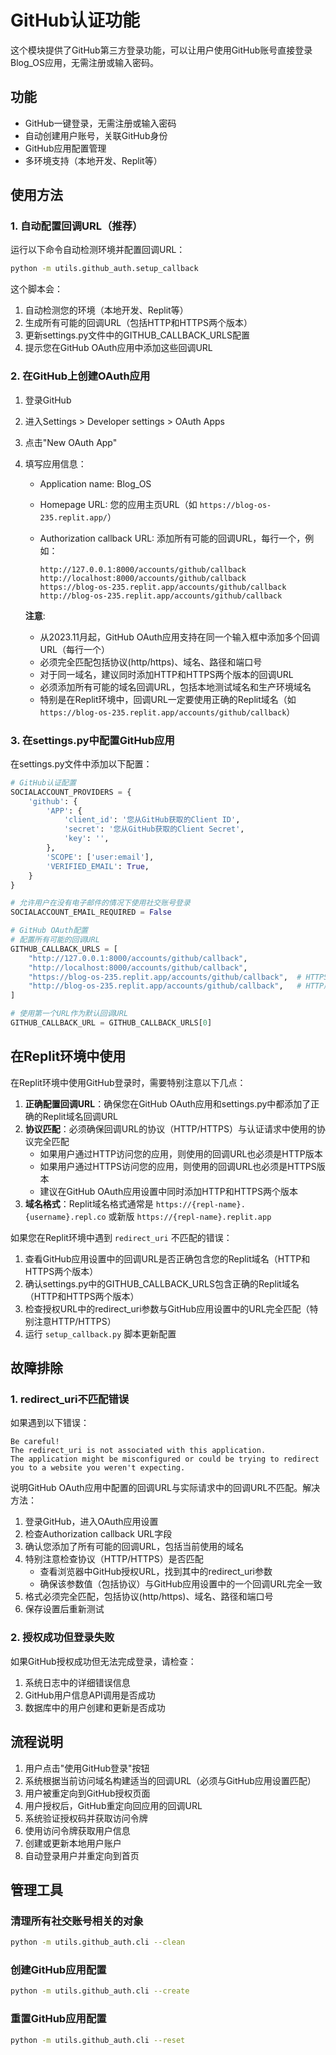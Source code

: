 # GitHub认证功能

这个模块提供了GitHub第三方登录功能，可以让用户使用GitHub账号直接登录Blog_OS应用，无需注册或输入密码。

## 功能

- GitHub一键登录，无需注册或输入密码
- 自动创建用户账号，关联GitHub身份
- GitHub应用配置管理
- 多环境支持（本地开发、Replit等）

## 使用方法

### 1. 自动配置回调URL（推荐）

运行以下命令自动检测环境并配置回调URL：

```bash
python -m utils.github_auth.setup_callback
```

这个脚本会：

1. 自动检测您的环境（本地开发、Replit等）
2. 生成所有可能的回调URL（包括HTTP和HTTPS两个版本）
3. 更新settings.py文件中的GITHUB_CALLBACK_URLS配置
4. 提示您在GitHub OAuth应用中添加这些回调URL

### 2. 在GitHub上创建OAuth应用

1. 登录GitHub
2. 进入Settings > Developer settings > OAuth Apps
3. 点击"New OAuth App"
4. 填写应用信息：
   - Application name: Blog_OS
   - Homepage URL: 您的应用主页URL（如 `https://blog-os-235.replit.app/`）
   - Authorization callback URL: 添加所有可能的回调URL，每行一个，例如：

     ```
     http://127.0.0.1:8000/accounts/github/callback
     http://localhost:8000/accounts/github/callback
     https://blog-os-235.replit.app/accounts/github/callback
     http://blog-os-235.replit.app/accounts/github/callback
     ```

   **注意**:
   - 从2023.11月起，GitHub OAuth应用支持在同一个输入框中添加多个回调URL（每行一个）
   - 必须完全匹配包括协议(http/https)、域名、路径和端口号
   - 对于同一域名，建议同时添加HTTP和HTTPS两个版本的回调URL
   - 必须添加所有可能的域名回调URL，包括本地测试域名和生产环境域名
   - 特别是在Replit环境中，回调URL一定要使用正确的Replit域名（如 `https://blog-os-235.replit.app/accounts/github/callback`）

### 3. 在settings.py中配置GitHub应用

在settings.py文件中添加以下配置：

```python
# GitHub认证配置
SOCIALACCOUNT_PROVIDERS = {
    'github': {
        'APP': {
            'client_id': '您从GitHub获取的Client ID',
            'secret': '您从GitHub获取的Client Secret',
            'key': '',
        },
        'SCOPE': ['user:email'],
        'VERIFIED_EMAIL': True,
    }
}

# 允许用户在没有电子邮件的情况下使用社交账号登录
SOCIALACCOUNT_EMAIL_REQUIRED = False

# GitHub OAuth配置
# 配置所有可能的回调URL
GITHUB_CALLBACK_URLS = [
    "http://127.0.0.1:8000/accounts/github/callback",
    "http://localhost:8000/accounts/github/callback",
    "https://blog-os-235.replit.app/accounts/github/callback",  # HTTPS版本
    "http://blog-os-235.replit.app/accounts/github/callback",   # HTTP版本
]

# 使用第一个URL作为默认回调URL
GITHUB_CALLBACK_URL = GITHUB_CALLBACK_URLS[0]
```

## 在Replit环境中使用

在Replit环境中使用GitHub登录时，需要特别注意以下几点：

1. **正确配置回调URL**：确保您在GitHub OAuth应用和settings.py中都添加了正确的Replit域名回调URL
2. **协议匹配**：必须确保回调URL的协议（HTTP/HTTPS）与认证请求中使用的协议完全匹配
   - 如果用户通过HTTP访问您的应用，则使用的回调URL也必须是HTTP版本
   - 如果用户通过HTTPS访问您的应用，则使用的回调URL也必须是HTTPS版本
   - 建议在GitHub OAuth应用设置中同时添加HTTP和HTTPS两个版本
3. **域名格式**：Replit域名格式通常是 `https://{repl-name}.{username}.repl.co` 或新版 `https://{repl-name}.replit.app`

如果您在Replit环境中遇到 `redirect_uri` 不匹配的错误：

1. 查看GitHub应用设置中的回调URL是否正确包含您的Replit域名（HTTP和HTTPS两个版本）
2. 确认settings.py中的GITHUB_CALLBACK_URLS包含正确的Replit域名（HTTP和HTTPS两个版本）
3. 检查授权URL中的redirect_uri参数与GitHub应用设置中的URL完全匹配（特别注意HTTP/HTTPS）
4. 运行 `setup_callback.py` 脚本更新配置

## 故障排除

### 1. redirect_uri不匹配错误

如果遇到以下错误：

```
Be careful!
The redirect_uri is not associated with this application.
The application might be misconfigured or could be trying to redirect you to a website you weren't expecting.
```

说明GitHub OAuth应用中配置的回调URL与实际请求中的回调URL不匹配。解决方法：

1. 登录GitHub，进入OAuth应用设置
2. 检查Authorization callback URL字段
3. 确认您添加了所有可能的回调URL，包括当前使用的域名
4. 特别注意检查协议（HTTP/HTTPS）是否匹配
   - 查看浏览器中GitHub授权URL，找到其中的redirect_uri参数
   - 确保该参数值（包括协议）与GitHub应用设置中的一个回调URL完全一致
5. 格式必须完全匹配，包括协议(http/https)、域名、路径和端口号
6. 保存设置后重新测试

### 2. 授权成功但登录失败

如果GitHub授权成功但无法完成登录，请检查：

1. 系统日志中的详细错误信息
2. GitHub用户信息API调用是否成功
3. 数据库中的用户创建和更新是否成功

## 流程说明

1. 用户点击"使用GitHub登录"按钮
2. 系统根据当前访问域名构建适当的回调URL（必须与GitHub应用设置匹配）
3. 用户被重定向到GitHub授权页面
4. 用户授权后，GitHub重定向回应用的回调URL
5. 系统验证授权码并获取访问令牌
6. 使用访问令牌获取用户信息
7. 创建或更新本地用户账户
8. 自动登录用户并重定向到首页

## 管理工具

### 清理所有社交账号相关的对象

```bash
python -m utils.github_auth.cli --clean
```

### 创建GitHub应用配置

```bash
python -m utils.github_auth.cli --create
```

### 重置GitHub应用配置

```bash
python -m utils.github_auth.cli --reset
```
